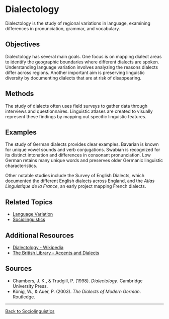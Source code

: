 # Dialectology

Dialectology is the study of regional variations in language, examining differences in pronunciation, grammar, and vocabulary.

## Objectives

Dialectology has several main goals. One focus is on mapping dialect areas to identify the geographic boundaries where different dialects are spoken. Understanding language variation involves analyzing the reasons dialects differ across regions. Another important aim is preserving linguistic diversity by documenting dialects that are at risk of disappearing.

## Methods

The study of dialects often uses field surveys to gather data through interviews and questionnaires. Linguistic atlases are created to visually represent these findings by mapping out specific linguistic features.

## Examples

The study of German dialects provides clear examples. Bavarian is known for unique vowel sounds and verb conjugations. Swabian is recognized for its distinct intonation and differences in consonant pronunciation. Low German retains many unique words and preserves older Germanic linguistic characteristics.

Other notable studies include the Survey of English Dialects, which documented the different English dialects across England, and the *Atlas Linguistique de la France*, an early project mapping French dialects.

## Related Topics

- [Language Variation](Language-Variation.md)
- [Sociolinguistics](Sociolinguistics.md)

## Additional Resources

- [Dialectology - Wikipedia](https://en.wikipedia.org/wiki/Dialectology)
- [The British Library - Accents and Dialects](https://www.bl.uk/british-accents-and-dialects)

## Sources

- Chambers, J. K., & Trudgill, P. (1998). *Dialectology*. Cambridge University Press.
- König, W., & Auer, P. (2003). *The Dialects of Modern German*. Routledge.

---

[Back to Sociolinguistics](../README.md)
